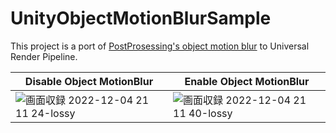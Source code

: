 # UnityObjectMotionBlurSample

This project is a port of [PostProsessing's object motion blur](https://github.com/Unity-Technologies/PostProcessing/tree/v2) to Universal Render Pipeline.

|  Disable Object MotionBlur |  Enable Object MotionBlur  |
| ---- | ---- |
|![画面収録 2022-12-04 21 11 24-lossy](https://user-images.githubusercontent.com/15700036/206709414-38a2458c-a744-42c0-bd4c-c18199b39670.gif)|![画面収録 2022-12-04 21 11 40-lossy](https://user-images.githubusercontent.com/15700036/206709423-0ccd02fc-5c47-4e8d-8c57-f8f2538c6c54.gif)|
